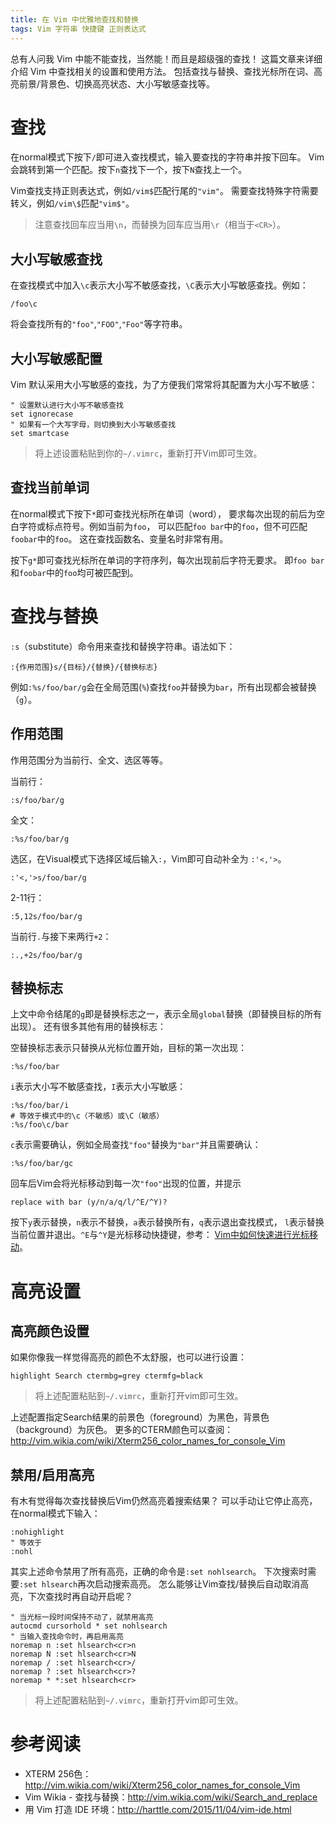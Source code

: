 ```yaml
---
title: 在 Vim 中优雅地查找和替换
tags: Vim 字符串 快捷键 正则表达式
---
```


总有人问我 Vim 中能不能查找，当然能！而且是超级强的查找！
这篇文章来详细介绍 Vim 中查找相关的设置和使用方法。
包括查找与替换、查找光标所在词、高亮前景/背景色、切换高亮状态、大小写敏感查找等。

# 查找

在normal模式下按下`/`即可进入查找模式，输入要查找的字符串并按下回车。
Vim会跳转到第一个匹配。按下`n`查找下一个，按下`N`查找上一个。

Vim查找支持正则表达式，例如`/vim$`匹配行尾的`"vim"`。
需要查找特殊字符需要转义，例如`/vim\$`匹配`"vim$"`。

> 注意查找回车应当用`\n`，而替换为回车应当用`\r`（相当于`<CR>`）。

<!--more-->

## 大小写敏感查找

在查找模式中加入`\c`表示大小写不敏感查找，`\C`表示大小写敏感查找。例如：

```
/foo\c
```

将会查找所有的`"foo"`,`"FOO"`,`"Foo"`等字符串。

## 大小写敏感配置

Vim 默认采用大小写敏感的查找，为了方便我们常常将其配置为大小写不敏感：

```vim
" 设置默认进行大小写不敏感查找
set ignorecase
" 如果有一个大写字母，则切换到大小写敏感查找
set smartcase 
```

> 将上述设置粘贴到你的`~/.vimrc`，重新打开Vim即可生效。

## 查找当前单词

在normal模式下按下`*`即可查找光标所在单词（word），
要求每次出现的前后为空白字符或标点符号。例如当前为`foo`，
可以匹配`foo bar`中的`foo`，但不可匹配`foobar`中的`foo`。
这在查找函数名、变量名时非常有用。

按下`g*`即可查找光标所在单词的字符序列，每次出现前后字符无要求。
即`foo bar`和`foobar`中的`foo`均可被匹配到。

# 查找与替换

`:s`（substitute）命令用来查找和替换字符串。语法如下：

```
:{作用范围}s/{目标}/{替换}/{替换标志}
```

例如`:%s/foo/bar/g`会在全局范围(`%`)查找`foo`并替换为`bar`，所有出现都会被替换（`g`）。

## 作用范围

作用范围分为当前行、全文、选区等等。

当前行：

```
:s/foo/bar/g
```

全文：

```
:%s/foo/bar/g
```

选区，在Visual模式下选择区域后输入`:`，Vim即可自动补全为 `:'<,'>`。

```
:'<,'>s/foo/bar/g
```

2-11行：

```
:5,12s/foo/bar/g
```

当前行`.`与接下来两行`+2`：

```
:.,+2s/foo/bar/g
```

## 替换标志

上文中命令结尾的`g`即是替换标志之一，表示全局`global`替换（即替换目标的所有出现）。
还有很多其他有用的替换标志：

空替换标志表示只替换从光标位置开始，目标的第一次出现：

```
:%s/foo/bar
```

`i`表示大小写不敏感查找，`I`表示大小写敏感：

```
:%s/foo/bar/i
# 等效于模式中的\c（不敏感）或\C（敏感）
:%s/foo\c/bar
```

`c`表示需要确认，例如全局查找`"foo"`替换为`"bar"`并且需要确认：

```
:%s/foo/bar/gc
```

回车后Vim会将光标移动到每一次`"foo"`出现的位置，并提示

```
replace with bar (y/n/a/q/l/^E/^Y)?
```

按下`y`表示替换，`n`表示不替换，`a`表示替换所有，`q`表示退出查找模式，
`l`表示替换当前位置并退出。`^E`与`^Y`是光标移动快捷键，参考： 
[Vim中如何快速进行光标移动][cursor]。


# 高亮设置

## 高亮颜色设置

如果你像我一样觉得高亮的颜色不太舒服，也可以进行设置：

```vim
highlight Search ctermbg=grey ctermfg=black 
```

> 将上述配置粘贴到`~/.vimrc`，重新打开vim即可生效。

上述配置指定Search结果的前景色（foreground）为黑色，背景色（background）为灰色。
更多的CTERM颜色可以查阅：<http://vim.wikia.com/wiki/Xterm256_color_names_for_console_Vim>

## 禁用/启用高亮

有木有觉得每次查找替换后Vim仍然高亮着搜索结果？
可以手动让它停止高亮，在normal模式下输入：

```
:nohighlight
" 等效于
:nohl
```

其实上述命令禁用了所有高亮，正确的命令是`:set nohlsearch`。
下次搜索时需要`:set hlsearch`再次启动搜索高亮。
怎么能够让Vim查找/替换后自动取消高亮，下次查找时再自动开启呢？

```vim
" 当光标一段时间保持不动了，就禁用高亮
autocmd cursorhold * set nohlsearch
" 当输入查找命令时，再启用高亮
noremap n :set hlsearch<cr>n
noremap N :set hlsearch<cr>N
noremap / :set hlsearch<cr>/
noremap ? :set hlsearch<cr>?
noremap * *:set hlsearch<cr>
```

> 将上述配置粘贴到`~/.vimrc`，重新打开vim即可生效。

# 参考阅读

* XTERM 256色：<http://vim.wikia.com/wiki/Xterm256_color_names_for_console_Vim>
* Vim Wikia - 查找与替换：<http://vim.wikia.com/wiki/Search_and_replace>
* 用 Vim 打造 IDE 环境：<http://harttle.com/2015/11/04/vim-ide.html>

[cursor]: /2015/11/07/vim-cursor.html
